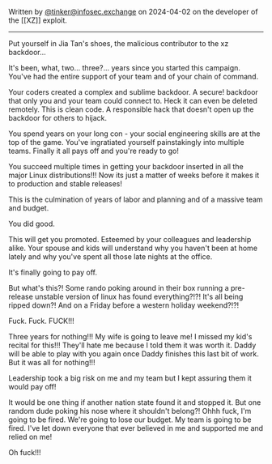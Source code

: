 Written by [@tinker@infosec.exchange](https://infosec.exchange/@tinker/112196180295212632) on 2024-04-02 on the developer of the [[XZ]] exploit.

---

Put yourself in Jia Tan's shoes, the malicious contributor to the xz backdoor...

It's been, what, two... three?... years since you started this campaign. You've had the entire support of your team and of your chain of command.

Your coders created a complex and sublime backdoor. A secure! backdoor that only you and your team could connect to. Heck it can even be deleted remotely. This is clean code. A responsible hack that doesn't open up the backdoor for others to hijack.

You spend years on your long con - your social engineering skills are at the top of the game. You've ingratiated yourself painstakingly into multiple teams. Finally it all pays off and you're ready to go!

You succeed multiple times in getting your backdoor inserted in all the major Linux distributions!!! Now its just a matter of weeks before it makes it to production and stable releases!

This is the culmination of years of labor and planning and of a massive team and budget.

You did good.

This will get you promoted. Esteemed by your colleagues and leadership alike. Your spouse and kids will understand why you haven't been at home lately and why you've spent all those late nights at the office.

It's finally going to pay off.

But what's this?! Some rando poking around in their box running a pre-release unstable version of linux has found everything?!?! It's all being ripped down?! And on a Friday before a western holiday weekend?!?!

Fuck. Fuck. FUCK!!!

Three years for nothing!!! My wife is going to leave me! I missed my kid's recital for this!!! They'll hate me because I told them it was worth it. Daddy will be able to play with you again once Daddy finishes this last bit of work. But it was all for nothing!!!

Leadership took a big risk on me and my team but I kept assuring them it would pay off!

It would be one thing if another nation state found it and stopped it. But one random dude poking his nose where it shouldn't belong?! Ohhh fuck, I'm going to be fired. We're going to lose our budget. My team is going to be fired. I've let down everyone that ever believed in me and supported me and relied on me!

Oh fuck!!!